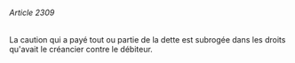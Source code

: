 ###### Article 2309

La caution qui a payé tout ou partie de la dette est subrogée dans les droits qu'avait le créancier contre le débiteur.

